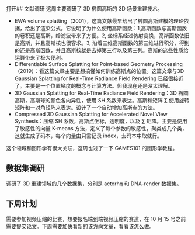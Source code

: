 打开## 文献调研
这周主要调研了 3D 椭圆高斯的 3D 场景重建技术。
- EWA volume splatting（2001），这篇文献最早给出了椭圆高斯建模的理论依据，给出了渲染公式。它说明了为什么使用高斯函数：1,高斯函数与高斯函数的卷积还是高斯，给滤波带来了方便。2, 坐标系经过仿射变换，高斯函数依旧是高斯，并且高斯核也很容求。3, 沿着三维高斯函数的第三维进行积分，得到的还是高斯函数，并且高斯核就是去掉第三行以及第三列。高斯的这些性质给运算带来了极大便利。
- Differentiable Surface Splatting for Point-based Geometry Processing（2019）：看这篇文章主要是想搞懂如何训练高斯点的位置。这篇文章与3D Gaussian Splatting for Real-Time Radiance Field Rendering 已经很接近了。主要是一个位置梯度的概念与计算方法。但我现在还是没太理解。
- 3D Gaussian Splatting for Real-Time Radiance Field Rendering：3D 椭圆高斯，高斯球的颜色各向异性，使用 SH 系数来表达。高斯和矩阵 $\sum$ 使用旋转矩阵和一对角矩阵来表达。设计了一个自动增加高斯点的方法。
- Compressed 3D Gaussian Splatting for Accelerated Novel View Synthesis：压缩 SH 系数，高斯点坐标，透明度，以及 $\sum$ 矩阵。主要是使用了敏感性的向量 K-means 方法，定义了每个参数的敏感性，聚类成几个类，这就生成了码本，每个向量由只需记录 index，去码本中取就行。

这个领域和图形学有很大关联，这周也过了一下 GAMES101 的图形学教程。

## 数据集调研
调研了 3D 重建领域的几个数据集，分别是 actorhq 和 DNA-render 数据集。

## 下周计划
需要参加视频压缩的比赛，想要报名端到端视频压缩的赛道，在 10 月 15 号之前需要提交论文。下周需要加快看新的该方向文章，看看该怎么做。